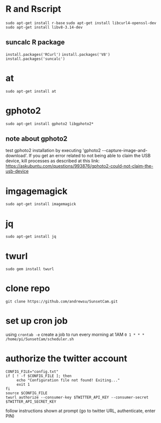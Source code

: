 # R and Rscript
`sudo apt-get install r-base`
`sudo apt-get install libcurl4-openssl-dev`
`sudo apt-get install libv8-3.14-dev`

## suncalc R package
`install.packages('RCurl')`
`install.packages('V8')`
`install.packages('suncalc')`

# at
`sudo apt-get install at`

# gphoto2
`sudo apt-get install gphoto2 libgphoto2*`

## note about gphoto2
test gphoto2 installation by executing 'gphoto2 --capture-image-and-download'.  If you get an error related to not being able to claim the USB device, kill processes as described at this link:
	https://askubuntu.com/questions/993876/gphoto2-could-not-claim-the-usb-device

# imgagemagick
`sudo apt-get install imagemagick`

# jq
`sudo apt-get install jq`

# twurl
`sudo gem install twurl`

# clone repo
`git clone https://github.com/andrewsu/SunsetCam.git`

# set up cron job
using `crontab -e` create a job to run every morning at 1AM
`0 1 * * * /home/pi/SunsetCam/scheduler.sh`

# authorize the twitter account
```
CONFIG_FILE="config.txt" 
if [ ! -f $CONFIG_FILE ]; then
     echo "Configuration file not found! Exiting..."
     exit 1
fi 
source $CONFIG_FILE
twurl authorize --consumer-key $TWITTER_API_KEY --consumer-secret $TWITTER_API_SECRET_KEY
```
follow instructions shown at prompt (go to twitter URL, authenticate, enter PIN)
